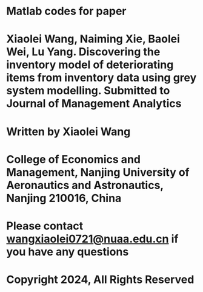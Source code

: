 # Matlab codes for paper
# Xiaolei Wang, Naiming Xie, Baolei Wei, Lu Yang. Discovering the inventory model of deteriorating items from inventory data using grey system modelling. Submitted to Journal of Management Analytics
# Written by Xiaolei Wang
# College of Economics and Management, Nanjing University of Aeronautics and Astronautics, Nanjing 210016, China
# Please contact wangxiaolei0721@nuaa.edu.cn if you have any questions
# Copyright 2024, All Rights Reserved

